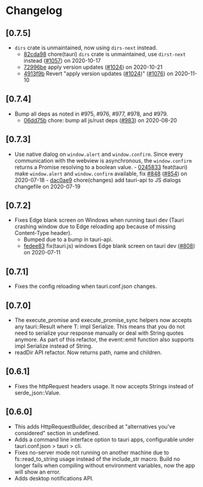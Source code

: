 # Changelog

## [0.7.5]

-   `dirs` crate is unmaintained, now using `dirs-next` instead.
    -   [82cda98](https://www.github.com/tauri-apps/tauri/commit/82cda98532975c6d4b1c93bf2f326173f39e0964) chore(tauri) `dirs` crate is unmaintained, use `dirst-next` instead ([#1057](https://www.github.com/tauri-apps/tauri/pull/1057)) on 2020-10-17
    -   [72996be](https://www.github.com/tauri-apps/tauri/commit/72996be1bd3eb878c4cf30bfec79058071c26d7a) apply version updates ([#1024](https://www.github.com/tauri-apps/tauri/pull/1024)) on 2020-10-21
    -   [4913f9b](https://www.github.com/tauri-apps/tauri/commit/4913f9b74b3794408e894f5800770721fe89a100) Revert "apply version updates ([#1024](https://www.github.com/tauri-apps/tauri/pull/1024))" ([#1076](https://www.github.com/tauri-apps/tauri/pull/1076)) on 2020-11-10

## [0.7.4]

-   Bump all deps as noted in #975, #976, #977, #978, and #979.
    -   [06dd75b](https://www.github.com/tauri-apps/tauri/commit/06dd75b68a15d388808c51ae2bf50554ae761d9d) chore: bump all js/rust deps ([#983](https://www.github.com/tauri-apps/tauri/pull/983)) on 2020-08-20

## [0.7.3]

-   Use native dialog on `window.alert` and `window.confirm`.
    Since every communication with the webview is asynchronous, the `window.confirm` returns a Promise resolving to a boolean value.
        - [0245833](https://www.github.com/tauri-apps/tauri/commit/0245833bb56d5462a4e1249eb1e2f9f5e477592d) feat(tauri) make `window.alert` and `window.confirm` available, fix [#848](https://www.github.com/tauri-apps/tauri/pull/848) ([#854](https://www.github.com/tauri-apps/tauri/pull/854)) on 2020-07-18
        - [dac0ae9](https://www.github.com/tauri-apps/tauri/commit/dac0ae976ea1b419ed5af078d00106b1476dee04) chore(changes) add tauri-api to JS dialogs changefile on 2020-07-19

## [0.7.2]

-   Fixes Edge blank screen on Windows when running tauri dev (Tauri crashing window due to Edge reloading app because of missing Content-Type header).
    -   Bumped due to a bump in tauri-api.
    -   [fedee83](https://www.github.com/tauri-apps/tauri/commit/fedee835e36daa4363b91aabd43143e8033c9a5c) fix(tauri.js) windows Edge blank screen on tauri dev ([#808](https://www.github.com/tauri-apps/tauri/pull/808)) on 2020-07-11

## [0.7.1]

-   Fixes the config reloading when tauri.conf.json changes.

## [0.7.0]

-   The execute_promise and execute_promise_sync helpers now accepts any tauri::Result<T> where T: impl Serialize.
    This means that you do not need to serialize your response manually or deal with String quotes anymore.
    As part of this refactor, the event::emit function also supports impl Serialize instead of String.
-   readDir API refactor. Now returns path, name and children. 

## [0.6.1]

-   Fixes the httpRequest headers usage. It now accepts Strings instead of serde_json::Value.

## [0.6.0]

-   This adds HttpRequestBuilder, described at "alternatives you've considered" section in undefined.
-   Adds a command line interface option to tauri apps, configurable under tauri.conf.json > tauri > cli.
-   Fixes no-server mode not running on another machine due to fs::read_to_string usage instead of the include_str macro.
    Build no longer fails when compiling without environment variables, now the app will show an error.
-   Adds desktop notifications API.
